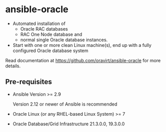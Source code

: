 # ansible-oracle
* Automated installation of 
   * Oracle RAC databases
   * RAC One Node database and 
   * normal single Oracle database instances.
* Start with one or more clean Linux machine(s), end up with a fully configured Oracle database system

Read documentation at <https://github.com/oravirt/ansible-oracle> for more details.


## Pre-requisites

* Ansible Version >= 2.9

  Version 2.12 or newer of Ansible is recommended
* Oracle Linux (or any RHEL-based Linux System) >= 7
* Oracle Database/Grid Infrastructure 21.3.0.0, 19.3.0.0
